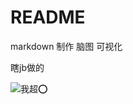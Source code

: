 # README

markdown 制作 脑图 可视化

瞎jb做的

![我超⭕️](https://github.com/ksgfk/Markdown-To-Mindmap-Visualization/tree/main/gallery/1.png)
